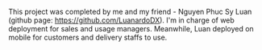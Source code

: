 This project was completed by me and my friend - Nguyen Phuc Sy Luan (github page: https://github.com/LuanardoDX). 
I'm in charge of web deployment for sales and usage managers. Meanwhile, Luan deployed on mobile for customers and delivery staffs to use.
